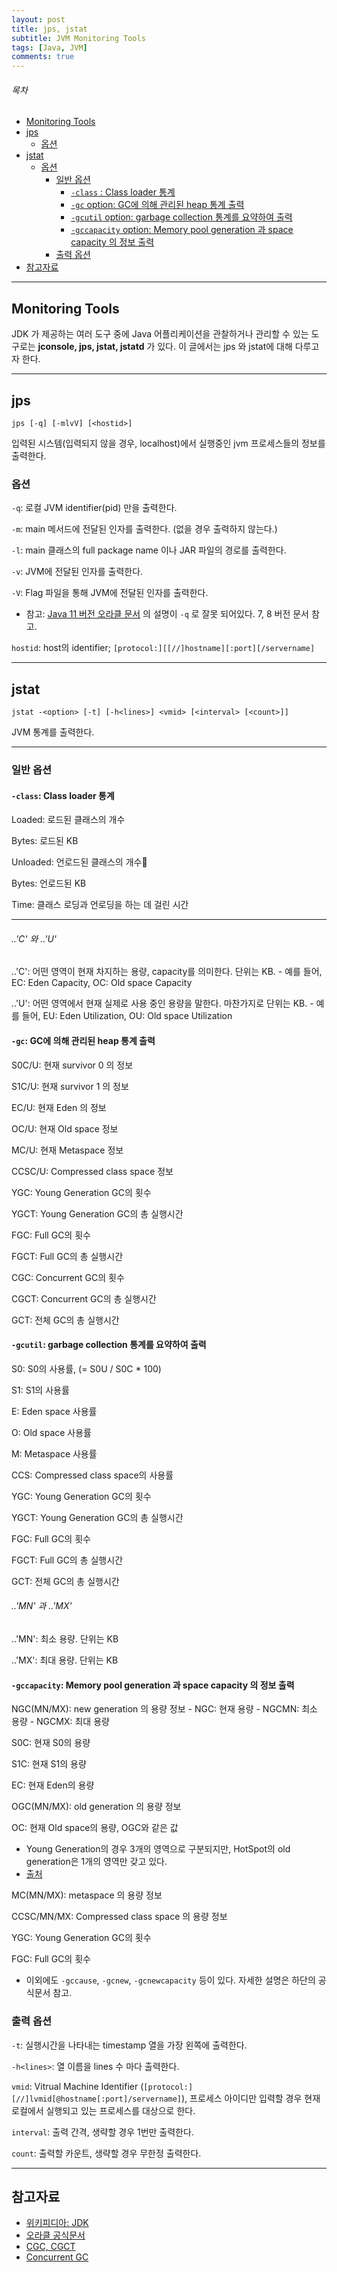 ```yaml
---
layout: post
title: jps, jstat
subtitle: JVM Monitoring Tools
tags: [Java, JVM]
comments: true
---
```


###### 목차
* [Monitoring Tools](#monitoring-tools)
* [jps](#jps)
	* [옵션](#옵션)
* [jstat](#jstat)
	* [옵션](#옵션-1)
		* [일반 옵션](#일반-옵션)
			* [`-class` : Class loader 통계](#-class--class-loader-통계)
			* [`-gc` option: GC에 의해 관리된 heap 통계 출력](#-gc-option-gc에-의해-관리된-heap-통계-출력)
			* [`-gcutil` option: garbage collection 통계를 요약하여 출력](#-gcutil-option-garbage-collection-통계를-요약하여-출력)
			* [`-gccapacity` option: Memory pool generation 과 space capacity 의 정보 출력](#-gccapacity-option-memory-pool-generation-과-space-capacity-의-정보-출력)
		* [출력 옵션](#출력-옵션)
* [참고자료](#참고자료)

---

## Monitoring Tools

JDK 가 제공하는 여러 도구 중에 Java 어플리케이션을 관찰하거나 관리할 수 있는 도구로는 **jconsole, jps, jstat, jstatd** 가 있다. 이 글에서는 jps 와 jstat에 대해 다루고자 한다.

---

## jps

`jps [-q] [-mlvV] [<hostid>]`

입력된 시스템(입력되지 않을 경우, localhost)에서 실행중인 jvm 프로세스들의 정보를 출력한다.

### 옵션
`-q`: 로컬 JVM identifier(pid) 만을 출력한다.  

`-m`: main 메서드에 전달된 인자를 출력한다. (없을 경우 출력하지 않는다.)  

`-l`: main 클래스의 full package name 이나 JAR 파일의 경로를 출력한다.  

`-v`: JVM에 전달된 인자를 출력한다.  

`-V`: Flag 파일을 통해 JVM에 전달된 인자를 출력한다.   
- 참고: [Java 11 버전 오라클 문서](https://docs.oracle.com/en/java/javase/11/tools/jps.html#GUID-6EB65B96-F9DD-4356-B825-6146E9EEC81E) 의 설명이 `-q` 로 잘못 되어있다. 7, 8 버전 문서 참고.

`hostid`: host의 identifier; `[protocol:][[//]hostname][:port][/servername]`  

---

## jstat

`jstat -<option> [-t] [-h<lines>] <vmid> [<interval> [<count>]]`

JVM 통계를 출력한다.

---
### 일반 옵션

#### `-class`: Class loader 통계

Loaded: 로드된 클래스의 개수

Bytes: 로드된 KB

Unloaded: 언로드된 클래스의 개수

Bytes: 언로드된 KB

Time: 클래스 로딩과 언로딩을 하는 데 걸린 시간

---

###### ..'C' 와 ..'U'

..'C': 어떤 영역이 현재 차지하는 용량, capacity를 의미한다. 단위는 KB.
    - 예를 들어, EC: Eden Capacity, OC: Old space Capacity

..'U': 어떤 영역에서 현재 실제로 사용 중인 용량을 말한다. 마찬가지로 단위는 KB.
    - 예를 들어, EU: Eden Utilization, OU: Old space Utilization

#### `-gc`: GC에 의해 관리된 heap 통계 출력

S0C/U: 현재 survivor 0 의 정보

S1C/U: 현재 survivor 1 의 정보

EC/U: 현재 Eden 의 정보

OC/U: 현재 Old space 정보

MC/U: 현재 Metaspace 정보

CCSC/U: Compressed class space 정보

YGC: Young Generation GC의 횟수

YGCT: Young Generation GC의 총 실행시간

FGC: Full GC의 횟수

FGCT: Full GC의 총 실행시간

CGC: Concurrent GC의 횟수

CGCT: Concurrent GC의 총 실행시간

GCT: 전체 GC의 총 실행시간 

#### `-gcutil`: garbage collection 통계를 요약하여 출력
S0: S0의 사용률, (= S0U / S0C * 100)

S1: S1의 사용률

E: Eden space 사용률

O: Old space 사용률

M: Metaspace 사용률

CCS: Compressed class space의 사용률

YGC: Young Generation GC의 횟수

YGCT: Young Generation GC의 총 실행시간

FGC: Full GC의 횟수

FGCT: Full GC의 총 실행시간

GCT: 전체 GC의 총 실행시간 

###### ..'MN' 과 ..'MX'
..'MN': 최소 용량. 단위는 KB

..'MX': 최대 용량. 단위는 KB

#### `-gccapacity`: Memory pool generation 과 space capacity 의 정보 출력

NGC(MN/MX): new generation 의 용량 정보
    - NGC: 현재 용량
    - NGCMN: 최소 용량
    - NGCMX: 최대 용량

S0C: 현재 S0의 용량

S1C: 현재 S1의 용량

EC: 현재 Eden의 용량

OGC(MN/MX): old generation 의 용량 정보

OC: 현재 Old space의 용량, OGC와 같은 값 
- Young Generation의 경우 3개의 영역으로 구분되지만, HotSpot의 old generation은 1개의 영역만 갖고 있다.
- [출처](https://stackoverflow.com/questions/11253285/jstat-difference-between-ogc-oc-pgc-pc)

MC(MN/MX): metaspace 의 용량 정보

CCSC/MN/MX: Compressed class space 의 용량 정보

YGC: Young Generation GC의 횟수

FGC: Full GC의 횟수

- 이외에도 `-gccause`, `-gcnew`, `-gcnewcapacity` 등이 있다. 자세한 설명은 하단의 공식문서 참고.

### 출력 옵션

`-t`: 실행시간을 나타내는 timestamp 열을 가장 왼쪽에 출력한다.  

`-h<lines>`: 열 이름을 lines 수 마다 출력한다.  

`vmid`: Vitrual Machine Identifier (`[protocol:][//]lvmid[@hostname[:port]/servername]`), 프로세스 아이디만 입력할 경우 현재 로컬에서 실행되고 있는 프로세스를 대상으로 한다.  

`interval`: 출력 간격, 생략할 경우 1번만 출력한다.  

`count`: 출력할 카운트, 생략할 경우 무한정 출력한다. 

---

## 참고자료
- [위키피디아: JDK](https://en.wikipedia.org/wiki/Java_Development_Kit)
- [오라클 공식문서](https://docs.oracle.com/en/java/javase/11/tools/monitoring-tools-and-commands.html)
- [CGC, CGCT](https://bugs.java.com/bugdatabase/view_bug.do?bug_id=8196862)
- [Concurrent GC](https://docs.microsoft.com/en-us/dotnet/standard/garbage-collection/background-gc#:~:text=Concurrent%20garbage%20collection%20enables%20interactive,a%20garbage%20collection%20is%20occurring.)
